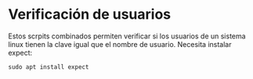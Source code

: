 # Verificación de usuarios
Estos scrpits combinados permiten verificar si los usuarios de un sistema linux tienen la clave igual que el nombre de usuario.
Necesita instalar expect:

`sudo apt install expect`
